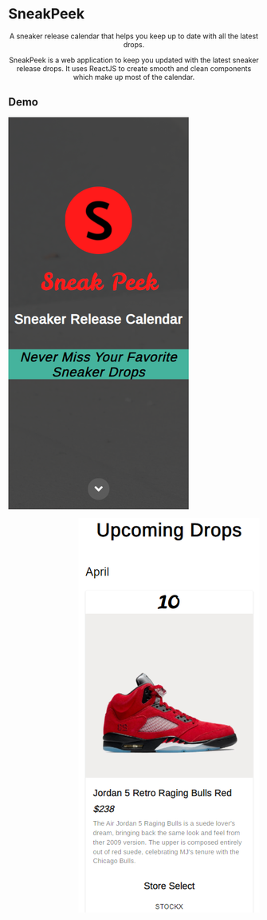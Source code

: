 # SneakPeek

<p align="center">
  A sneaker release calendar that helps you keep up to date with all the latest drops.
</p>

<p align="center">
  SneakPeek is a web application to keep you updated with the latest sneaker release drops. It uses ReactJS to create smooth and clean components which make up most of the calendar.
</p>

## Demo

  <div>
<p align="left" width="100%">
  <img src="https://github.com/faraazmohsin/SneakPeek/blob/main/application/images/demo_responsive.png">
</p>

<p align="right" width="100%">
  <img src="https://github.com/faraazmohsin/SneakPeek/blob/main/application/images/demo_responsive2.png">
</p>
  </div>
